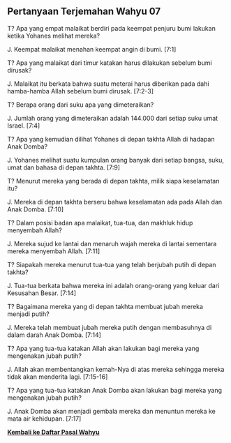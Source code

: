 ﻿## Pertanyaan Terjemahan Wahyu 07 ##

T? Apa yang empat malaikat berdiri pada keempat penjuru bumi lakukan ketika Yohanes melihat mereka?

J. Keempat malaikat menahan keempat angin di bumi. [7:1]

T? Apa yang malaikat dari timur katakan harus dilakukan sebelum bumi dirusak?

J. Malaikat itu berkata bahwa suatu meterai harus diberikan pada dahi hamba-hamba Allah sebelum bumi dirusak. [7:2-3]

T? Berapa orang dari suku apa yang dimeteraikan?

J. Jumlah orang yang dimeteraikan adalah 144.000 dari setiap suku umat Israel. [7:4]

T? Apa yang kemudian dilihat Yohanes di depan takhta Allah di hadapan Anak Domba?

J. Yohanes melihat suatu kumpulan orang banyak dari setiap bangsa, suku, umat dan bahasa di depan takhta. [7:9]

T? Menurut mereka yang berada di depan takhta, milik siapa keselamatan itu?

J. Mereka di depan takhta berseru bahwa keselamatan ada pada Allah dan Anak Domba. [7:10]

T? Dalam posisi badan apa malaikat, tua-tua, dan makhluk hidup menyembah Allah?

J. Mereka sujud ke lantai dan menaruh wajah mereka di lantai sementara mereka menyembah Allah. [7:11]

T? Siapakah mereka menurut tua-tua yang telah berjubah putih di depan takhta?

J. Tua-tua berkata bahwa mereka ini adalah orang-orang yang keluar dari Kesusahan Besar. [7:14]

T? Bagaimana mereka yang di depan takhta membuat jubah mereka menjadi putih?

J. Mereka telah membuat jubah mereka putih dengan membasuhnya di dalam darah Anak Domba. [7:14]

T? Apa yang tua-tua katakan Allah akan lakukan bagi mereka yang mengenakan jubah putih?

J. Allah akan membentangkan kemah-Nya di atas mereka sehingga mereka tidak akan menderita lagi. [7:15-16]

T? Apa yang  tua-tua katakan Anak Domba akan lakukan bagi mereka yang mengenakan jubah putih?

J. Anak Domba akan menjadi gembala mereka dan menuntun mereka ke mata air kehidupan. [7:17]

__[Kembali ke Daftar Pasal Wahyu](./)__

